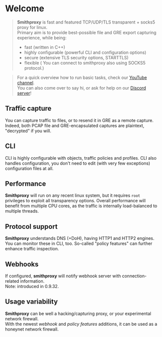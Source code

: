 # Welcome

> **Smithproxy** is fast and featured TCP/UDP/TLS transparent + socks5 proxy for linux.  
> Primary aim is to provide best-possible file and GRE export capturing experience, while being:
> * fast (written in C++)  
> * highly configurable (powerful CLI and configuration options)  
> * secure (extensive TLS security options, STARTTLS)  
> * flexible ( You can connect to smithproxy also using SOCKS5 protocol.)  

> For a quick overview how to run basic tasks, check our [YouTube channel](https://www.youtube.com/channel/UCb7BciVQp2pdQw9ndueTlvA).  
> You can also come over to say hi, or ask for help on our [Discord server](https://discord.gg/vf4Qwwt)!

## Traffic capture
You can capture traffic to files, or to resend it in GRE as a remote capture. Indeed, both PCAP file and GRE-encapsulated
captures are plaintext, "decrypted" if you will.  

##  CLI
CLI is highly configurable with objects, traffic policies and profiles. CLI also handles configuration,
you don't need to edit (with very few exceptions) configuration files at all.

## Performance
**Smithproxy** will run on any recent linux system, but it requires `root` privileges to exploit all transparency options.
Overall performance will benefit from multiple CPU cores, as the traffic is internally load-balanced to multiple threads.

## Protocol support
**Smithproxy** understands DNS (+DoH), having HTTP1 and HTTP2 engines. You can monitor these in CLI, too.
So-called "policy features" can further enhance traffic inspection. 

## Webhooks
If configured, **smithproxy** will notify webhook server with connection-related information.  
Note: introduced in 0.9.32.

## Usage variability
**Smithproxy** can be well a hacking/capturing proxy, or your experimental network firewall.   
With the newest _webhook_ and _policy features_ additions, it can be used as a honeynet network firewall. 

